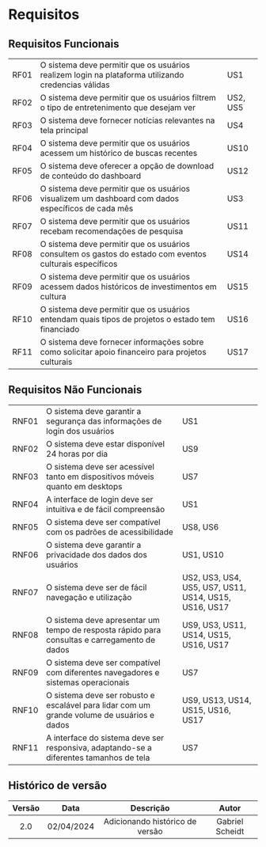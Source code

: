 # Requisitos

## Requisitos Funcionais

|        |                                                                                                        |          |
|--------|--------------------------------------------------------------------------------------------------------|----------|
| RF01   | O sistema deve permitir que os usuários realizem login na plataforma utilizando credencias válidas     | US1      |
| RF02   | O sistema deve permitir que os usuários filtrem o tipo de entretenimento que desejam ver               | US2, US5 |
| RF03   | O sistema deve fornecer notícias relevantes na tela principal                                          | US4      |
| RF04   | O sistema deve permitir que os usuários acessem um histórico de buscas recentes                        | US10     |
| RF05   | O sistema deve oferecer a opção de download de conteúdo do dashboard                                   | US12     |
| RF06   | O sistema deve permitir que os usuários visualizem um dashboard com dados específicos de cada mês      | US3      |
| RF07   | O sistema deve permitir que os usuários recebam recomendações de pesquisa                              | US11     |
| RF08   | O sistema deve permitir que os usuários consultem os gastos do estado com eventos culturais específicos| US14     |
| RF09   | O sistema deve permitir que os usuários acessem dados históricos de investimentos em cultura           | US15     |
| RF10   | O sistema deve permitir que os usuários entendam quais tipos de projetos o estado tem financiado       | US16     |
| RF11   | O sistema deve fornecer informações sobre como solicitar apoio financeiro para projetos culturais      | US17     |

## Requisitos Não Funcionais

|        |                                                                                                    |          |
|--------|----------------------------------------------------------------------------------------------------|----------|
| RNF01  | O sistema deve garantir a segurança das informações de login dos usuários                          | US1      |
| RNF02  | O sistema deve estar disponível 24 horas por dia                                                   | US9      |
| RNF03  | O sistema deve ser acessível tanto em dispositivos móveis quanto em desktops                       | US7      |
| RNF04  | A interface de login deve ser intuitiva e de fácil compreensão                                     | US1      |
| RNF05  | O sistema deve ser compatível com os padrões de acessibilidade                                     | US8, US6 |
| RNF06  | O sistema deve garantir a privacidade dos dados dos usuários                                       | US1, US10|
| RNF07  | O sistema deve ser de fácil navegação e utilização                                                 | US2, US3, US4, US5, US7, US11, US14, US15, US16, US17|
| RNF08  | O sistema deve apresentar um tempo de resposta rápido para consultas e carregamento de dados       | US9, US3, US11, US14, US15, US16, US17|
| RNF09  | O sistema deve ser compatível com diferentes navegadores e sistemas operacionais                   | US7|
| RNF10  | O sistema deve ser robusto e escalável para lidar com um grande volume de usuários e dados         | US9, US13, US14, US15, US16, US17|
| RNF11  | A interface do sistema deve ser responsiva, adaptando-se a diferentes tamanhos de tela             | US7|

## Histórico de versão

| Versão |    Data    |                    Descrição                    |     Autor      |
|:------:|:----------:|:-----------------------------------------------:|:--------------:|
|  2.0   | 02/04/2024 | Adicionando histórico de versão                 | Gabriel Scheidt|